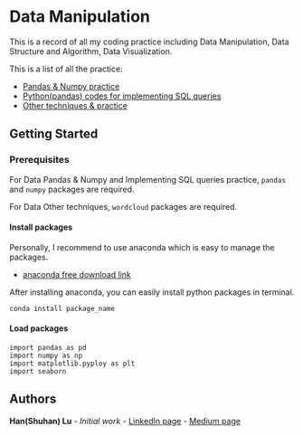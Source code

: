 # Data Manipulation

This is a record of all my coding practice including Data Manipulation, Data Structure and Algorithm, Data Visualization.

This is a list of all the practice:
* [Pandas & Numpy practice](https://github.com/lush9516/Daily-Practice-for-Coding/tree/master/Data%20Manipulation%20Practice/Pandas%20%26%20Numpy%20Practice)
* [Python(pandas) codes for implementing SQL queries](https://github.com/lush9516/Daily-Practice-for-Coding/tree/master/Data%20Manipulation%20Practice/Python%20codes%20for%20implementing%20SQL%20queries)
* [Other techniques & practice](https://github.com/lush9516/Daily-Practice-for-Coding/tree/master/Data%20Manipulation%20Practice/Other%20techniques%20%26%20practices) 

## Getting Started

### Prerequisites

For Data Pandas & Numpy and Implementing SQL queries practice, `pandas` and `numpy` packages are required.

For Data Other techniques, `wordcloud` packages are required.

#### Install packages

Personally, I recommend to use anaconda which is easy to manage the packages.
* [anaconda free download link](https://www.anaconda.com/distribution/#download-section)

After installing anaconda, you can easily install python packages in terminal. 
```
conda install package_name
```

#### Load packages
```
import pandas as pd
import numpy as np
import matplotlib.pyploy as plt
import seaborn
```

## Authors

**Han(Shuhan) Lu** - *Initial work* - [LinkedIn page](https://www.linkedin.com/in/shuhan-lu/) - [Medium page](https://medium.com/@lushuhan95)


